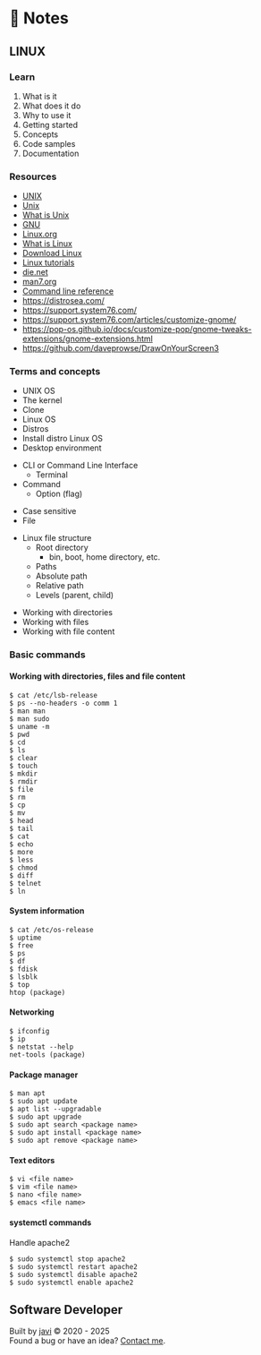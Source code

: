 # :memo: Notes
## LINUX
### Learn
1. What is it
2. What does it do
3. Why to use it
4. Getting started
5. Concepts
6. Code samples
7. Documentation
### Resources
- [UNIX](https://unix.org/)
- [Unix](https://en.wikipedia.org/wiki/Unix)
- [What is Unix](https://unix.org/what_is_unix.html)
- [GNU](https://www.gnu.org/home.en.html)
- [Linux.org](https://www.linux.org/)
- [What is Linux](https://www.linux.org/threads/what-is-linux.4106/)
- [Download Linux](https://www.linux.org/pages/download/)
- [Linux tutorials](https://www.linux.org/forums/#linux-tutorials.122)
- [die.net](https://www.die.net/)
- [man7.org](https://man7.org/)
- [Command line reference](https://ss64.com/)
- https://distrosea.com/
- https://support.system76.com/
- https://support.system76.com/articles/customize-gnome/
- https://pop-os.github.io/docs/customize-pop/gnome-tweaks-extensions/gnome-extensions.html
- https://github.com/daveprowse/DrawOnYourScreen3
### Terms and concepts
- UNIX OS
- The kernel
- Clone
- Linux OS
- Distros
- Install distro Linux OS
- Desktop environment
* CLI or Command Line Interface
  - Terminal
* Command
  - Option (flag)
- Case sensitive
- File
* Linux file structure
  * Root directory
    - bin, boot, home directory, etc.
   * Paths
    - Absolute path
    - Relative path
  - Levels (parent, child)
- Working with directories
- Working with files
- Working with file content
### Basic commands
#### Working with directories, files and file content
```
$ cat /etc/lsb-release
$ ps --no-headers -o comm 1
$ man man
$ man sudo
$ uname -m
$ pwd
$ cd
$ ls
$ clear
$ touch
$ mkdir
$ rmdir
$ file
$ rm
$ cp
$ mv
$ head
$ tail
$ cat
$ echo
$ more
$ less
$ chmod
$ diff
$ telnet
$ ln
```
#### System information
```
$ cat /etc/os-release
$ uptime
$ free
$ ps
$ df
$ fdisk
$ lsblk
$ top
htop (package)
```
#### Networking
```
$ ifconfig
$ ip
$ netstat --help
net-tools (package)
```
#### Package manager
```
$ man apt
$ sudo apt update
$ apt list --upgradable
$ sudo apt upgrade
$ sudo apt search <package name>
$ sudo apt install <package name>
$ sudo apt remove <package name>
```
#### Text editors
```
$ vi <file name>
$ vim <file name>
$ nano <file name>
$ emacs <file name>
```
#### systemctl commands
Handle apache2
```
$ sudo systemctl stop apache2
$ sudo systemctl restart apache2
$ sudo systemctl disable apache2
$ sudo systemctl enable apache2
```
## Software Developer
Built by [javi](https://github.com/javierandres-dev/) :copyright: 2020 - 2025  
Found a bug or have an idea? [Contact me](https://www.linkedin.com/in/javierandres-dev/).
